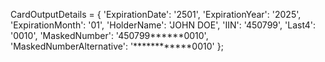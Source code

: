 CardOutputDetails = {
    'ExpirationDate': '2501',
    'ExpirationYear': '2025',
    'ExpirationMonth': '01',
    'HolderName': 'JOHN DOE',
    'IIN': '450799',
    'Last4': '0010',
    'MaskedNumber': '450799******0010',
    'MaskedNumberAlternative': '************0010'
};